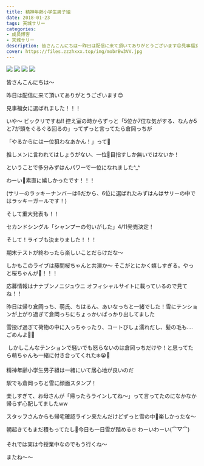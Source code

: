 ```yaml
---
title: 精神年齢小学生男子組
date: 2018-01-23
tags: 天城サリー
categories: 
- 成员博客
- 天城サリー
description: 皆さんこんにちは〜昨日は配信に来て頂いてありがとうございます😊見事福女に選ばれました！！！いや〜 ビックリですね‼️ 控え室の時からずっと「5位か7位な気がする、なんか5と7が頭をぐるぐる回るの」ってずっ...
cover: https://files.zzzhxxx.top/img/mobrBw3VV.jpg 
---
```

![](https://files.zzzhxxx.top/img/mobrBw3VV.jpg)
![](https://files.zzzhxxx.top/img/mobNpexT9.jpg)
![](https://files.zzzhxxx.top/img/mobL6J85n.jpg)
![](https://files.zzzhxxx.top/img/mobLQzRnD.jpg)



皆さんこんにちは〜

昨日は配信に来て頂いてありがとうございます😊

見事福女に選ばれました！！！

いや〜 ビックリですね‼️ 控え室の時からずっと「5位か7位な気がする、なんか5と7が頭をぐるぐる回るの」ってずっと言ってたら倉岡っちが

「やるからには一位狙わなあかん！」って🤩

推しメンに言われてはしょうがない、一位🥇目指すしか無いではないか！

ということで多分みずはんパワーで一位になれました^_^

わーい🙌素直に嬉しかったです！！！

(サリーのラッキーナンバーは6だから、6位に選ばれたみずはんはサリーの中ではラッキーガールです！)

そして重大発表も！！

セカンドシングル「シャンプーの匂いがした」4/11発売決定！

そして！ライブも決まりました！！！



期末テストが終わったら楽しいことだらけだな〜

しかもこのライブは藤間桜ちゃんと共演か〜 そこがとにかく嬉しすぎる。やっと桜ちゃんが🌸！！！

応募情報はナナブンノニジュウニ オフィシャルサイトに載っているので見てね！！

昨日は帰り倉岡っち、萌氏、ちはるん、あいなっちと一緒でした！雪にテンションが上がり過ぎて倉岡っちにちょっかいばっかり出してました



雪投げ過ぎて荷物の中に入っちゃったり、コートびしょ濡れだし、髪の毛も....ごめんよ🙇‍♀️


 しかしこんなテンションで騒いでも怒らないのは倉岡っちだけや！と思ってたら萌ちゃんも一緒に付き合ってくれた❄️😭🙌


精神年齢小学生男子組は一緒にいて居心地が良いのだ



駅でも倉岡っちと雪に顔面スタンプ！

楽しすぎて、お母さんが「帰ったらラインしてね〜」って言ってたのになかなか帰らず心配してましたww

スタッフさんからも帰宅確認ライン来たんだけどずっと雪の中💖楽しかったな〜

朝起きてもまだ積もってたし💙今日も一日雪が踏める☃️ わーいわーい(⌒▽⌒)

それでは実は今授業中なのでもう行くね〜

またね〜〜



